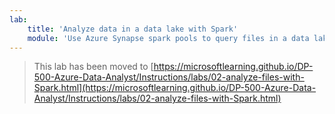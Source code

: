 ```yaml
---
lab:
    title: 'Analyze data in a data lake with Spark'
    module: 'Use Azure Synapse spark pools to query files in a data lake'
---
```


> This lab has been moved to [https://microsoftlearning.github.io/DP-500-Azure-Data-Analyst/Instructions/labs/02-analyze-files-with-Spark.html](https://microsoftlearning.github.io/DP-500-Azure-Data-Analyst/Instructions/labs/02-analyze-files-with-Spark.html)